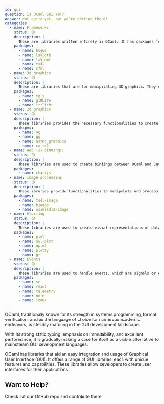 ```yaml
---
id: gui
question: Is OCaml GUI Yet?
answer: Not quite yet, but we're getting there!
categories:
  - name: Frameworks
    status: 🟡
    description: |
      These are libraries written entirely in OCaml. It has packages for syndicating content and working with RSS feeds.
    packages:
      - name: bogue
      - name: lablgtk
      - name: lablqml
      - name: tsdl
      - name: sfml
  - name: 3d graphics
    status: 🟡
    description: |
      These are libraries that are for manipulating 3D graphics. They offer a wide range of functionalities, including geometric transformations, rendering, shading, and handling user input
    packages:
      - name: tgls
      - name: glMLite
      - name: irrlicht
  - name: 2d graphics
    status: 🟡
    description: |
      These libraries provides the necessary functionalities to create and manipulate 2D graphics
    packages:
      - name: vg
      - name: gg
      - name: async_graphics
      - name: cairo2
  - name: Web (Js bindings)
    status: 🟡
    description: |
      These libraries are used to create bindings between OCaml and JavaScript, allowing OCaml code to interact with JavaScript libraries. They help in creating web applications using OCaml by providing a bridge between OCaml and JavaScript.
    packages:
      - name: chartjs
  - name: image processing
    status: 🟡
    description: |
      These ibraries provide functionalities to manipulate and process images. offer a range of functionalities for image processing tasks, from basic image manipulation to more complex operations. They make OCaml a powerful language for image processing.
    packages:
      - name: tsdl-image
      - name: bimage
      - name: ocamlsdl2-image
  - name: Plotting
    status: 🟡
    description: |
      These libraries are used to create visual representations of data. They provide functionalities to generate various types of plots, charts, and diagrams
    packages:
      - name: plot
      - name: owl-plot
      - name: oplot
      - name: plotty
      - name: gr
  - name: Events
    status: 🟡
    description: |
      These libraries are used to handle events, which are signals or occurrences in the program’s environment that require a specific action or response.
    packages:
      - name: sel
      - name: react
      - name: telemetry
      - name: note
      - name: iomux
---
```


OCaml, traditionally known for its strength in systems programming, formal verification, and as the language of choice for numerous academic endeavors, is steadily maturing in the GUI development landscape.

With its strong static typing, emphasis on immutability, and excellent performance, it is gradually making a case for itself as a viable alternative to mainstream GUI development languages.

OCaml has libraries that aid an easy integration and usage of Graphical User Interface (GUI). It offers a range of GUI libraries, each with unique features and capabilities. These libraries allow developers to create user interfaces for their applications

## Want to Help?

Check out our GitHub repo and contribute there.